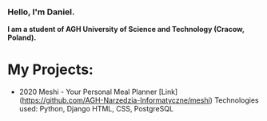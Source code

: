 ### Hello, I'm Daniel.

**I am a student of AGH University of Science and Technology (Cracow, Poland).**

# My Projects:

* 2020 Meshi - Your Personal Meal Planner [Link] (https://github.com/AGH-Narzedzia-Informatyczne/meshi)
  Technologies used: Python, Django HTML, CSS, PostgreSQL

